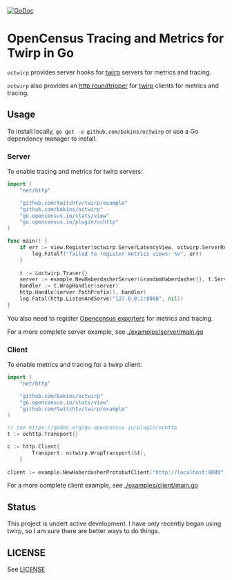 [![GoDoc](https://godoc.org/github.com/bakins/octwirp?status.svg)](https://godoc.org/github.com/bakins/octwirp)

# OpenCensus Tracing and Metrics for Twirp in Go

`octwirp` provides server hooks for [twirp](https://twitchtv.github.io/twirp/docs/intro.html) servers for 
metrics and tracing.

`octwirp` also provides an [http roundtripper](https://golang.org/pkg/net/http/#RoundTripper) for [twirp](https://twitchtv.github.io/twirp/docs/intro.html) clients for metrics and tracing.

## Usage

To install locally, `go get -u github.com/bakins/octwirp` or use a Go dependency manager to install.

### Server

To enable tracing and metrics for twirp servers:

```go
import (
    "net/http"

    "github.com/twitchtv/twirp/example"
    "github.com/bakins/octwirp"
    "go.opencensus.io/stats/view"
    "go.opencensus.io/plugin/ochttp"
)

func main() {
    if err := view.Register(octwirp.ServerLatencyView, octwirp.ServerResponseView); err != nil {
		log.Fatalf("failed to register metrics views: %v", err)
    }
    
    t := &octwirp.Tracer{}
    server := example.NewHaberdasherServer(&randomHaberdasher{}, t.ServerHooks())
    handler := t.WrapHandler(server)
    http.Handle(server.PathPrefix(), handler)
	log.Fatal(http.ListenAndServe("127.0.0.1:8080", nil))
}
```

You also need to register [Opencensus exporters](https://opencensus.io/exporters/) for metrics and tracing.

For a more complete server example, see [./examples/server/main.go](./examples/server/main.go)

### Client

To enable metrics and tracing for a twirp client:

```go
import (
    "net/http"

    "github.com/bakins/octwirp"
    "go.opencensus.io/stats/view"
    "github.com/twitchtv/twirp/example"
)

// see https://godoc.org/go.opencensus.io/plugin/ochttp
t := ochttp.Transport{}

c := http.Client{
		Transport: octwirp.WrapTransport(&t),
    }
    
client := example.NewHaberdasherProtobufClient("http://localhost:8080", &c)
```

For a more complete client example, see [./examples/client/main.go](./examples/client/main.go)

## Status

This project is undert active development.  I have only recently began using twirp, so I am sure there are better ways to do things.

## LICENSE

See [LICENSE](./LICENSE)
